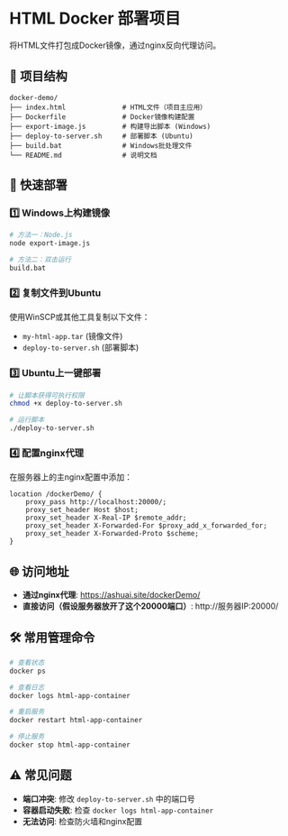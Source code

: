 # HTML Docker 部署项目

将HTML文件打包成Docker镜像，通过nginx反向代理访问。

## 📁 项目结构

```
docker-demo/
├── index.html              # HTML文件（项目主应用）
├── Dockerfile              # Docker镜像构建配置
├── export-image.js         # 构建导出脚本 (Windows)
├── deploy-to-server.sh     # 部署脚本 (Ubuntu)
├── build.bat               # Windows批处理文件
└── README.md               # 说明文档
```

## 🚀 快速部署

### 1️⃣ Windows上构建镜像

```bash
# 方法一：Node.js
node export-image.js

# 方法二：双击运行
build.bat
```

### 2️⃣ 复制文件到Ubuntu

使用WinSCP或其他工具复制以下文件：
- `my-html-app.tar` (镜像文件)
- `deploy-to-server.sh` (部署脚本)

### 3️⃣ Ubuntu上一键部署

```bash
# 让脚本获得可执行权限
chmod +x deploy-to-server.sh

# 运行脚本
./deploy-to-server.sh
```

### 4️⃣ 配置nginx代理

在服务器上的主nginx配置中添加：
```nginx
location /dockerDemo/ {
    proxy_pass http://localhost:20000/;
    proxy_set_header Host $host;
    proxy_set_header X-Real-IP $remote_addr;
    proxy_set_header X-Forwarded-For $proxy_add_x_forwarded_for;
    proxy_set_header X-Forwarded-Proto $scheme;
}
```

## 🌐 访问地址

- **通过nginx代理**: https://ashuai.site/dockerDemo/
- **直接访问（假设服务器放开了这个20000端口）**: http://服务器IP:20000/

## 🛠️ 常用管理命令

```bash
# 查看状态
docker ps

# 查看日志  
docker logs html-app-container

# 重启服务
docker restart html-app-container

# 停止服务
docker stop html-app-container
```

## ⚠️ 常见问题

- **端口冲突**: 修改 `deploy-to-server.sh` 中的端口号
- **容器启动失败**: 检查 `docker logs html-app-container`
- **无法访问**: 检查防火墙和nginx配置